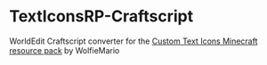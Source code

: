 # TextIconsRP-Craftscript
WorldEdit Craftscript converter for the [Custom Text Icons Minecraft resource pack](http://imgur.com/a/oHvbX) by WolfieMario
